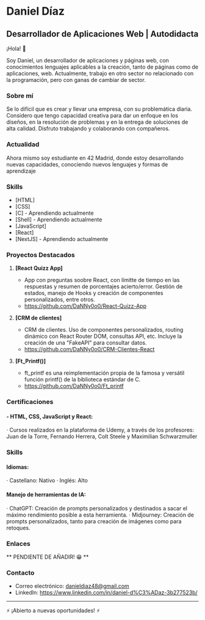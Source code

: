 # Daniel Díaz 

## Desarrollador de Aplicaciones Web | Autodidacta

¡Hola! 👋 

Soy Daniel, un desarrollador de aplicaciones y páginas web, con conocimientos lenguajes aplicables a la creación, tanto de páginas como de aplicaciones, web. Actualmente, trabajo en otro sector no relacionado con la programación, pero con ganas de cambiar de sector.

### Sobre mí
Se lo difícil que es crear y llevar una empresa, con su problemática diaria. Considero que tengo capacidad creativa para dar un enfoque en los diseños, en la resolución de problemas y en la entrega de soluciones de alta calidad. Disfruto trabajando y colaborando con compañeros.

### Actualidad
Ahora mismo soy estudiante en 42 Madrid, donde estoy desarrollando nuevas capacidades, conociendo nuevos lenguajes y formas de aprendizaje

### Skills
- [HTML]
- [CSS]
- [C] - Aprendiendo actualmente
- [Shell] - Aprendiendo actualmente
- [JavaScript]
- [React]
- [NextJS] - Aprendiendo actualmente

### Proyectos Destacados

1. **[React Quizz App]**
   - App con preguntas soobre React, con límitte de tiempo en las respuestas y resumen de porcentajes acierto/error. Gestión de estados, manejo de Hooks y creación de componentes personalizados, entre otros.
   - https://github.com/DaNNy0o0/React-Quizz-App

2. **[CRM de clientes]**
   - CRM de clientes. Uso de componentes personalizados, routing dinámico con React Router DOM, consultas API, etc. Incluye la creación de una "FakeAPI" para consultar datos.
   - https://github.com/DaNNy0o0/CRM-Clientes-React

3. **[Ft_Printf()]**
   - ft_printf es una reimplementación propia de la famosa y versátil función printf() de la biblioteca estándar de C.
   - https://github.com/DaNNy0o0/Ft_printf
   

### Certificaciones 
#### - HTML, CSS, JavaScript y React: 
·  Cursos realizados en la plataforma de Udemy, a través de los profesores: Juan de la Torre, Fernando Herrera, Colt Steele y Maximilian Schwarzmuller

### Skills
#### Idiomas:
· Castellano: Nativo
· Inglés: Alto

#### Manejo de herramientas de IA:
· ChatGPT: Creación de prompts personalizados y destinados a sacar el máximo rendimiento posible a esta herramienta.
· Midjourney: Creación de prompts personalizados, tanto para creación de imágenes como para retoques.

### Enlaces
** PENDIENTE DE AÑADIR! 😁 **

### Contacto
- Correo electrónico: danieldiaz48@gmail.com
- LinkedIn: https://www.linkedin.com/in/daniel-d%C3%ADaz-3b277523b/

---

⚡ ¡Abierto a nuevas oportunidades! ⚡
